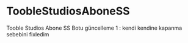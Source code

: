 # ToobleStudiosAboneSS
Tooble Studios Abone SS Botu
güncelleme 1 : kendi kendine kapanma sebebini fixledim
